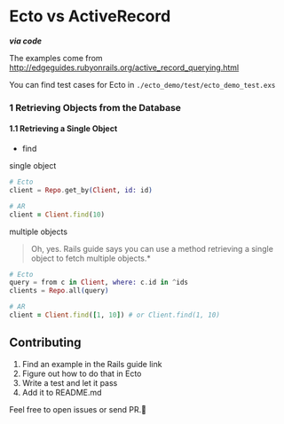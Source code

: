 # Ecto vs ActiveRecord

***via code***

The examples come from http://edgeguides.rubyonrails.org/active_record_querying.html

You can find test cases for Ecto in `./ecto_demo/test/ecto_demo_test.exs`

### 1 Retrieving Objects from the Database

#### 1.1 Retrieving a Single Object

* find

single object

```elixir
# Ecto
client = Repo.get_by(Client, id: id)
```

```ruby
# AR
client = Client.find(10)
```

multiple objects

> Oh, yes. Rails guide says you can use a method retrieving a single object to fetch multiple objects.*

```elixir
# Ecto
query = from c in Client, where: c.id in ^ids
clients = Repo.all(query)
```

```ruby
# AR
client = Client.find([1, 10]) # or Client.find(1, 10)
```

## Contributing

1. Find an example in the Rails guide link
2. Figure out how to do that in Ecto
3. Write a test and let it pass
4. Add it to README.md

Feel free to open issues or send PR.:muscle:
